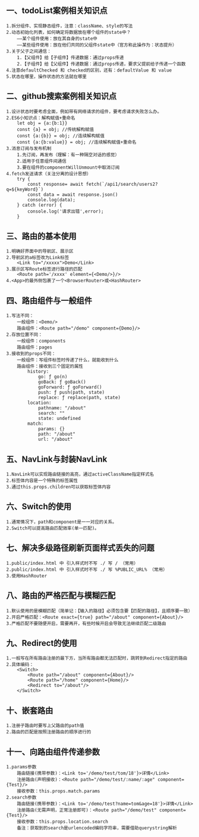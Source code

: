 ## 一、todoList案例相关知识点
    1.拆分组件、实现静态组件，注意：className、style的写法
    2.动态初始化列表，如何确定将数据放在哪个组件的state中？
        ——某个组件使用：放在其自身的state中
        ——某些组件使用：放在他们共同的父组件state中（官方称此操作为：状态提升）
    3.关于父子之间通信：
        1.【父组件】给【子组件】传递数据：通过props传递
        2.【子组件】给【父组件】传递数据：通过props传递，要求父提前给子传递一个函数
    4.注意defaultChecked 和 checked的区别，还有：defaultValue 和 value
    5.状态在哪里，操作状态的方法就在哪里

## 二、github搜索案例相关知识点
    1.设计状态时要考虑全面，例如带有网络请求的组件，要考虑请求失败怎么办。
    2.ES6小知识点：解构赋值+重命名
        let obj = {a:{b:1}}
        const {a} = obj; //传统解构赋值
        const {a:{b}} = obj; //连续解构赋值
        const {a:{b:value}} = obj; //连续解构赋值+重命名
    3.消息订阅与发布机制
        1.先订阅，再发布（理解：有一种隔空对话的感觉）
        2.适用于任意组件间通信
        3.要在组件的componentWillUnmount中取消订阅
    4.fetch发送请求（关注分离的设计思想）
        try {
            const response= await fetch(`/api1/search/users2?q=${keyWord}`)
            const data = await response.json()
            console.log(data);
        } catch (error) {
            console.log('请求出错',error);
        }

## 三、路由的基本使用
    1.明确好界面中的导航区、展示区
    2.导航区的a标签改为Link标签
        <Link to="/xxxxx">Demo</Link>
    3.展示区写Route标签进行路径的匹配
        <Route path='/xxxx' element={<Demo/>}/>
    4.<App>的最外侧包裹了一个<BrowserRouter>或<HashRouter>

## 四、路由组件与一般组件
    1.写法不同：
        一般组件：<Demo/>
        路由组件：<Route path="/demo" component={Demo}/>
    2.存放位置不同：
        一般组件：components
        路由组件：pages
    3.接收到的props不同：
        一般组件：写组件标签时传递了什么，就能收到什么
        路由组件：接收到三个固定的属性
            history:
                go: ƒ go(n)
                goBack: ƒ goBack()
                goForward: ƒ goForward()
                push: ƒ push(path, state)
                replace: ƒ replace(path, state)
            location:
                pathname: "/about"
                search: ""
                state: undefined
            match:
                params: {}
                path: "/about"
                url: "/about"

## 五、NavLink与封装NavLink
    1.NavLink可以实现路由链接的高亮，通过activeClassName指定样式名
    2.标签体内容是一个特殊的标签属性
    3.通过this.props.children可以获取标签体内容

## 六、Switch的使用
    1.通常情况下，path和component是一一对应的关系。
    2.Switch可以提高路由匹配效率(单一匹配)。

## 七、解决多级路径刷新页面样式丢失的问题
    1.public/index.html 中 引入样式时不写 ./ 写 / （常用）
    2.public/index.html 中 引入样式时不写 ./ 写 %PUBLIC_URL% （常用）
    3.使用HashRouter

## 八、路由的严格匹配与模糊匹配
    1.默认使用的是模糊匹配（简单记：【输入的路径】必须包含要【匹配的路径】，且顺序要一致）
    2.开启严格匹配：<Route exact={true} path="/about" component={About}/>
    3.严格匹配不要随便开启，需要再开，有些时候开启会导致无法继续匹配二级路由

## 九、Redirect的使用
    1.一般写在所有路由注册的最下方，当所有路由都无法匹配时，跳转到Redirect指定的路由
    2.具体编码：
        <Switch>
            <Route path="/about" component={About}/>
            <Route path="/home" component={Home}/>
            <Redirect to="/about"/>
        </Switch>

## 十、嵌套路由
    1.注册子路由时要写上父路由的path值
    2.路由的匹配是按照注册路由的顺序进行的

## 十一、向路由组件传递参数
    1.params参数
        路由链接(携带参数)：<Link to='/demo/test/tom/18'}>详情</Link>
        注册路由(声明接收)：<Route path="/demo/test/:name/:age" component={Test}/>
        接收参数：this.props.match.params
    2.search参数
        路由链接(携带参数)：<Link to='/demo/test?name=tom&age=18'}>详情</Link>
        注册路由(无需声明，正常注册即可)：<Route path="/demo/test" component={Test}/>
        接收参数：this.props.location.search
        备注：获取到的search是urlencoded编码字符串，需要借助querystring解析